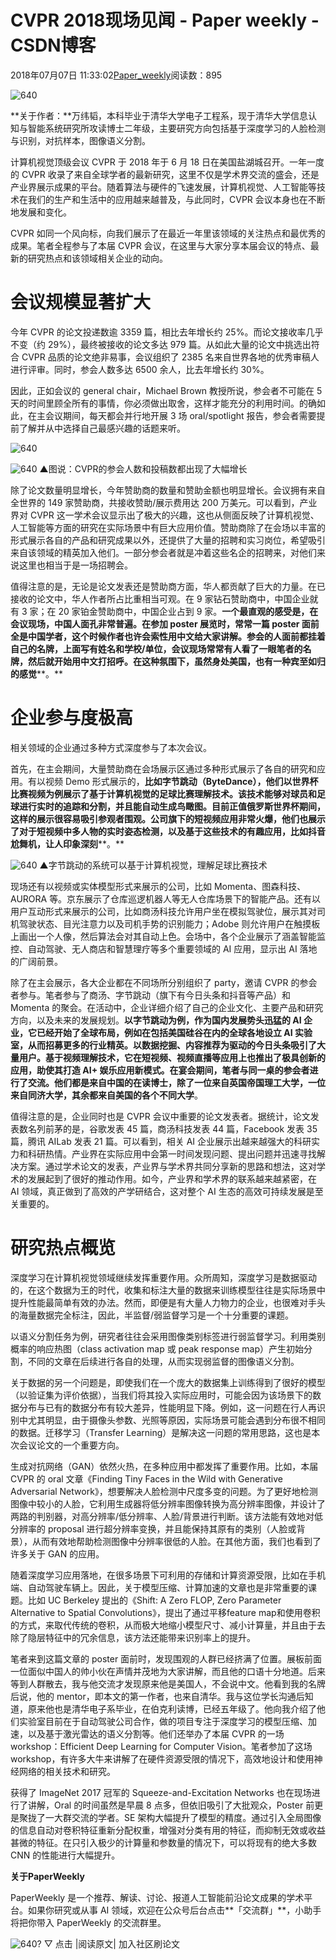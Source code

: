 
# CVPR 2018现场见闻 - Paper weekly - CSDN博客


2018年07月07日 11:33:02[Paper_weekly](https://me.csdn.net/c9Yv2cf9I06K2A9E)阅读数：895


![640](https://ss.csdn.net/p?https://mmbiz.qpic.cn/mmbiz_gif/VBcD02jFhgm9RFr5icmiaj0bibJxUeIGdAFHNM4G6PJEiccw293RuVnOiadQ4zcdibdJa5FFfn0ZMgpbKib4AAKD8dm2w/640)

**关于作者：**万纬韬，本科毕业于清华大学电子工程系，现于清华大学信息认知与智能系统研究所攻读博士二年级，主要研究方向包括基于深度学习的人脸检测与识别，对抗样本，图像语义分割。

计算机视觉顶级会议 CVPR 于 2018 年于 6 月 18 日在美国盐湖城召开。一年一度的 CVPR 收录了来自全球学者的最新研究，这里不仅是学术界交流的盛会，还是产业界展示成果的平台。随着算法与硬件的飞速发展，计算机视觉、人工智能等技术在我们的生产和生活中的应用越来越普及，与此同时，CVPR 会议本身也在不断地发展和变化。

CVPR 如同一个风向标，向我们展示了在最近一年里该领域的关注热点和最优秀的成果。笔者全程参与了本届 CVPR 会议，在这里与大家分享本届会议的特点、最新的研究热点和该领域相关企业的动向。

# 会议规模显著扩大
今年 CVPR 的论文投递数逾 3359 篇，相比去年增长约 25%。而论文接收率几乎不变（约 29%），最终被接收的论文多达 979 篇。从如此大量的论文中挑选出符合 CVPR 品质的论文绝非易事，会议组织了 2385 名来自世界各地的优秀审稿人进行评审。同时，参会人数多达 6500 余人，比去年增长约 30%。

因此，正如会议的 general chair，Michael Brown 教授所说，参会者不可能在 5 天的时间里顾全所有的事情，你必须做出取舍，这样才能充分的利用时间。的确如此，在主会议期间，每天都会并行地开展 3 场 oral/spotlight 报告，参会者需要提前了解并从中选择自己最感兴趣的话题来听。

![640](https://ss.csdn.net/p?https://mmbiz.qpic.cn/mmbiz_png/VBcD02jFhgkozl70hIKlIzE0bICoMdGMyNG4BlT0bwRFMuPXTIP9NV1Ot4Uf1PsLklVicfhk3Gx5QtDwMH6CiaIA/640)

![640](https://ss.csdn.net/p?https://mmbiz.qpic.cn/mmbiz_png/VBcD02jFhgkozl70hIKlIzE0bICoMdGMxJsg7cSAud6icwNPOCvFABPKiaibBwtRqhONe8mY0xdR4Nzxosl4rjsQA/640)
▲图说：CVPR的参会人数和投稿数都出现了大幅增长

除了论文数量明显增长，今年赞助商的数量和赞助金额也明显增长。会议拥有来自全世界的 149 家赞助商，共接收赞助/展示费用达 200 万美元。可以看到，产业界对 CVPR 这一学术会议显示出了极大的兴趣，这也从侧面反映了计算机视觉、人工智能等方面的研究在实际场景中有巨大应用价值。赞助商除了在会场以丰富的形式展示各自的产品和研究成果以外，还提供了大量的招聘和实习岗位，希望吸引来自该领域的精英加入他们。一部分参会者就是冲着这些名企的招聘来，对他们来说这里也相当于是一场招聘会。

值得注意的是，无论是论文发表还是赞助商方面，华人都贡献了巨大的力量。在已接收的论文中，华人作者所占比重相当可观。在 9 家钻石赞助商中，中国企业就有 3 家；在 20 家铂金赞助商中，中国企业占到 9 家。**一个最直观的感受是，在会议现场，中国人面孔非常普遍。在参加 poster 展览时，常常一篇 poster 面前全是中国学者，这个时候作者也许会索性用中文给大家讲解。参会的人面前都挂着自己的名牌，上面写有姓名和学校/单位，会议现场常常有人看了一眼笔者的名牌，然后就开始用中文打招呼。在这种氛围下，虽然身处美国，也有一种宾至如归的感觉****。**

# 企业参与度极高

相关领域的企业通过多种方式深度参与了本次会议。

首先，在主会期间，大量赞助商在会场展示区通过多种形式展示了各自的研究和应用。有以视频 Demo 形式展示的，**比如字节跳动（ByteDance），他们以世界杯比赛视频为例展示了基于计算机视觉的足球比赛理解技术。该技术能够对球员和足球进行实时的追踪和分割，并且能自动生成鸟瞰图。目前正值俄罗斯世界杯期间，这样的展示很容易吸引参观者围观。公司旗下的短视频应用非常火爆，他们也展示了对于短视频中多人物的实时姿态检测，以及基于这些技术的有趣应用，比如抖音尬舞机，让人印象深刻****。**

![640](https://ss.csdn.net/p?https://mmbiz.qpic.cn/mmbiz_png/VBcD02jFhgkozl70hIKlIzE0bICoMdGMSIZnTQQuyKtMVFib1yasINict1YSiaMFcc6RnG9IqyOJDrB8lUbyehnfQ/640)
▲字节跳动的系统可以基于计算机视觉，理解足球比赛技术

现场还有以视频或实体模型形式来展示的公司，比如 Momenta、图森科技、AURORA 等。京东展示了仓库巡逻机器人等无人仓库场景下的智能产品。还有以用户互动形式来展示的公司，比如商汤科技允许用户坐在模拟驾驶位，展示其对司机驾驶状态、目光注意力以及司机手势的识别能力；Adobe 则允许用户在触摸板上画出一个人像，然后算法会对其自动上色。会场中，各个企业展示了涵盖智能监控、自动驾驶、无人商店和智慧理疗等多个重要领域的 AI 应用，显示出 AI 落地的广阔前景。

除了在主会展示，各大企业都在不同场所分别组织了 party，邀请 CVPR 的参会者参与。笔者参与了商汤、字节跳动（旗下有今日头条和抖音等产品）和 Momenta 的聚会。在活动中，企业详细介绍了自己的企业文化、主要产品和研究方向，以及未来的发展规划。**以字节跳动为例，作为国内发展势头迅猛的 AI 企业，它已经开始了全球布局，例如在包括美国硅谷在内的全球各地设立 AI 实验室，从而招募更多的行业精英。以数据挖掘、内容推荐为驱动的今日头条吸引了大量用户。基于视频理解技术，它在短视频、视频直播等应用上也推出了极具创新的应用，助使其打造 AI+ 娱乐应用新模式。在宴会期间，笔者与同一桌的参会者进行了交流。他们都是来自中国的在读博士，除了一位来自英国帝国理工大学，一位来自同济大学，其余都来自美国的各个不同大学**。

值得注意的是，企业同时也是 CVPR 会议中重要的论文发表者。据统计，论文发表数名列前茅的是，谷歌发表 45 篇，商汤科技发表 44 篇，Facebook 发表 35 篇，腾讯 AILab 发表 21 篇。可以看到，相关 AI 企业展示出越来越强大的科研实力和科研热情。产业界在实际应用中会第一时间发现问题、提出问题并迅速寻找解决方案。通过学术论文的发表，产业界与学术界共同分享新的思路和想法，这对学术的发展起到了很好的推动作用。如今，产业界和学术界的联系越来越紧密，在 AI 领域，真正做到了高效的产学研结合，这对整个 AI 生态的高效可持续发展是至关重要的。

# 研究热点概览

深度学习在计算机视觉领域继续发挥重要作用。众所周知，深度学习是数据驱动的，在这个数据为王的时代，收集和标注大量的数据来训练模型往往是实际场景中提升性能最简单有效的办法。然而，即便是有大量人力物力的企业，也很难对手头的海量数据完全标注，因此，半监督/弱监督学习是一个十分重要的课题。

以语义分割任务为例，研究者往往会采用图像类别标签进行弱监督学习。利用类别概率的响应热图（class activation map 或 peak response map）产生初始分割，不同的文章在后续进行各自的处理，从而实现弱监督的图像语义分割。

关于数据的另一个问题是，即使我们在一个庞大的数据集上训练得到了很好的模型（以验证集为评价依据），当我们将其投入实际应用时，可能会因为该场景下的数据分布与已有的数据分布有较大差异，性能明显下降。例如，这一问题在行人再识别中尤其明显，由于摄像头参数、光照等原因，实际场景可能会遇到分布很不相同的数据。迁移学习（Transfer Learning）是解决这一问题的常用思路，这也是本次会议论文的一个重要方向。

生成对抗网络（GAN）依然火热，在多种应用中都发挥了重要作用。比如，本届 CVPR 的 oral 文章《Finding Tiny Faces in the Wild with Generative Adversarial Network》，想要解决人脸检测中尺度多变的问题。为了更好地检测图像中较小的人脸，它利用生成器将低分辨率图像转换为高分辨率图像，并设计了两路的判别器，对高分辨率/低分辨率、人脸/背景进行判断。该方法能有效地对低分辨率的 proposal 进行超分辨率变换，并且能保持其原有的类别（人脸或背景），从而有效地帮助检测图像中分辨率很低的人脸。在其他方面，我们也看到了许多关于 GAN 的应用。

随着深度学习应用落地，在很多场景下可利用的存储和计算资源受限，比如在手机端、自动驾驶车辆上。因此，关于模型压缩、计算加速的文章也是非常重要的课题。比如 UC Berkeley 提出的《Shift: A Zero FLOP, Zero Parameter Alternative to Spatial Convolutions》，提出了通过平移feature map和使用卷积的方式，来取代传统的卷积，从而极大地缩小模型尺寸、减小计算量，并且由于去除了隐层特征中的冗余信息，该方法还能带来识别率上的提升。

笔者来到这篇文章的 poster 面前时，发现围观的人群已经挤满了位置。展板前面一位面似中国人的帅小伙在声情并茂地为大家讲解，而且他的口语十分地道。后来等到人群散去，我与他交流才发现原来他是美国人，不会说中文。他看到我的名牌后说，他的 mentor，即本文的第一作者，也来自清华。我与这位学长沟通后知道，原来他也是清华电子系毕业，在伯克利读博，已经五年级了。他向我介绍了他们实验室目前在于自动驾驶公司合作，做的项目专注于深度学习的模型压缩、加速，以及基于激光雷达的语义分割等。他们还举办了本届 CVPR 的一场 workshop：Efficient Deep Learning for Computer Vision。笔者参加了这场 workshop，有许多大牛来讲解了在硬件资源受限的情况下，高效地设计和使用神经网络的相关技术和研究。

获得了 ImageNet 2017 冠军的 Squeeze-and-Excitation Networks 也在现场进行了讲解，Oral 的时间虽然是早晨 8 点多，但依旧吸引了大批观众，Poster 前更是聚拢了一大群交流的学者。SE 架构大幅提升了模型的精度。通过引入全局图像的信息自动对卷积特征重新分配权重，增强对分类有用的特征，而抑制无效或收益甚微的特征。在只引入极少的计算量和参数量的情况下，可以将现有的绝大多数 CNN 的性能进行大幅提升。

**关于PaperWeekly**

PaperWeekly 是一个推荐、解读、讨论、报道人工智能前沿论文成果的学术平台。如果你研究或从事 AI 领域，欢迎在公众号后台点击**「交流群」**，小助手将把你带入 PaperWeekly 的交流群里。

![640?](https://ss.csdn.net/p?https://mmbiz.qpic.cn/mmbiz_gif/VBcD02jFhgkXb8A1kiafKxib8NXiaPMU8mQvRWVBtFNic4G5b5GDD7YdwrsCAicOc8kp5tdEOU3x7ufnleSbKkiaj5Dg/640?)
▽ 点击 |阅读原文| 加入社区刷论文


